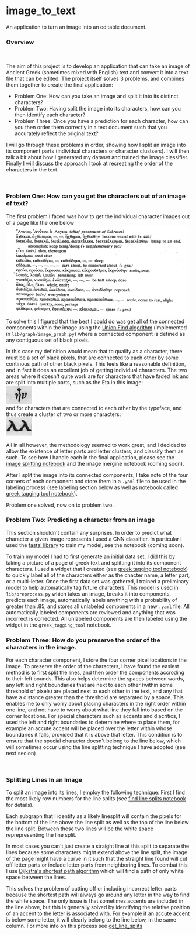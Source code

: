 # image_to_text

An application to turn an image into an editable document.  

<h3>Overview</h3>
<br/>
<p style="font-size:14px">The aim of this project is to develop an application that can take an image of Ancient Greek (sometimes mixed with English) text and convert it into a text file that can be edited. The project itself solves 3 problems, and combines them together to create the final application:</p>
<ul style="font-size:14px">
	<li>Problem One: How can you take an image and split it into its distinct characters?</li>
	<li>Problem Two: Having split the image into its characters, how can you then identify each character?</li>
	<li>Problem Three: Once you have a prediction for each character, how can you then order them correctly in a text document such that you accurately reflect the original text?</li>
</ul>
<p style="font-size:14px">I will go through these problems in order, showing how I split an image into its component parts (individual characters or character clustsers). I will then talk a bit about how I generated my dataset and trained the image classifier. Finally I will discuss the approach I took at recreating the order of the characters in the text.</p>
<br/>

<h3>Problem One: How can you get the characters out of an image of text?</h3>
<p style="font-size:14px">The first problem I faced was how to get the individual character images out of a page like the one below<br/><img src="greek_pages/page_images/GK_RDR_PG3_2.jpeg" width="500" height="250" /><br/>
To solve this I figured that the best I could do was get all of the connected components within the image using the <a href="https://algs4.cs.princeton.edu/15uf/">Union Find algorithm</a> (implemented in <code>lib/graph/image_graph.py</code>) where a connected component is defined as any contiguous set of black pixels.

In this case my definition would mean that to qualify as a character, there must be a set of black pixels, that are connected to each other by some continous path of other black pixels. This feels like a reasonable definition, and in fact it does an excellent job of getting individual characters. The two areas where it doesn't quite work are for characters that have faded ink and are split into multiple parts, such as the Eta in this image:<br/>
<img src="imgs/letter_parts.png" width="70" height="50" /> <br/> and for characters that are connected to each other by the typeface, and thus create a cluster of two or more characters: <br/>
<img src="imgs/multi_letters.png" width="70" height="50" /><br/>

All in all however, the methodology seemed to work great, and I decided to allow the existence of letter parts and letter clusters, and classify them as such. To see how I handle each in the final application, please see the <a href="https://github.com/nickybangs/image_to_text/blob/master/nbs/image_splitting.ipynb">image splitting notebook</a> and the image mergine notebook (coming soon). 

After I split the image into its connected components, I take note of the four corners of each component and store them in a <code>.yaml</code> file to be used in the labeling process (see labeling section below as well as notebook called <a href="https://github.com/nickybangs/image_to_text/blob/master/nbs/greek_tagging_tool.ipynb">greek tagging tool notebook</a>).

Problem one solved, now on to problem two.</p>

<h3>Problem Two: Predicting a character from an image</h3>
<p style="font-size:14px">This section shouldn't contain any surprises. In order to predict what character a given image represents I used a CNN classifier. In particular I used the <a href="https://docs.fast.ai/vision.html">fastai library</a> to train my model, see the notebook (coming soon).</p>
<p style="font-size:14px">To train my model I had to first generate an initial data set. I did this by taking a picture of a page of greek text and splitting it into its component characters. I used a widget that I created (see <a href="https://github.com/nickybangs/image_to_text/blob/master/nbs/greek_tagging_tool.ipynb">greek tagging tool notebook</a>) to quickly label all of the characters either as the chacter name, a letter part, or a multi-letter. 
Once the first data set was gathered, I trained a preliminary model to help automatically tag future characters. This model is used in <code>lib/preprocess.py</code> which takes an image, breaks it into components, predicts each image, automatically labels anything with a probability of greater than .85, and stores all unlabeled components in a new <code>.yaml</code> file. All automatically labeled components are reviewed and anything that was incorrect is corrected. All unlabeled components are then labeled using the widget in the <code>greek_tagging_tool</code> notebook.</p>

<h3>Problem Three: How do you preserve the order of the characters in the image.</h3>
<p style="font-size:14px">For each character component, I store the four corner pixel locations in the image. To preserve the order of the characters, I have found the easiest method is to first split the lines, and then order the components accroding to their left bounds. This also helps determine the spaces between words, any left and right boundaries that are next to each other (within some threshold of pixels) are placed next to each other in the text, and any that have a distance greater than the threshold are separated by a space. 
This enables me to only worry about placing characters in the right order within one line, and not have to worry about what line they fall into based on the corner locations. For special characters such as accents and diacritics, I used the left and right boundaries to determine where to place them, for example an accute accent will be placed over the letter within whose boundaries it falls, provided that it is above that letter. This condition is to ensure that the special character doesn't belong to the line below, which will sometimes occur using the line splitting technique I have adopted (see next secion)</p><br/>

<h3>Splitting Lines In an Image</h3>
<p style="font-size:14px">To split an image into its lines, I employ the following technique. First I find the most likely row numbers for the line splits (see <a href="https://github.com/nickybangs/image_to_text/blob/master/nbs/find_line_splits.ipynb">find line splits notebook</a> for details).

Each subgraph that I identify as a likely linesplit will contain the pixels for the bottom of the line above the line split as well as the top of the line below the line split. Between these two lines will be the white space reprepresenting the line split. 

In most cases you can't just create a straight line at this split to separate the lines because some characters might extend above the line split, the image of the page might have a curve in it such that the straight line found will cut off letter parts or include letter parts from neighboring lines. To combat this I use <a href="https://algs4.cs.princeton.edu/44sp/">Dijkstra's shortest path algorithm</a> which will find a path of only white space between the lines. 

This solves the problem of cutting off or including incorrect letter parts because the shortest path will always go around any letter in the way to find the white space. The only issue is that sometimes accents are included in the line above, but this is generally solved by identifying the relative position of an accent to the letter is associated with. For example if an accute accent is below some letter, it will clearly belong to the line below, in the same column. For more info on this process see <a href="https://github.com/nickybangs/image_to_text/blob/master/nbs/get_lines.ipynb">get_line_splits</a></p>

